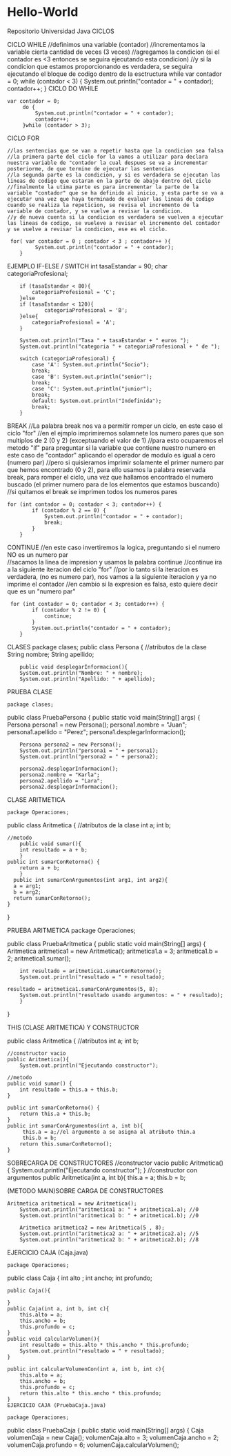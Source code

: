 # Hello-World
Repositorio Universidad Java
CICLOS

  CICLO WHILE
       //definimos una variable (contador)
       //incrementamos la variable cierta cantidad de veces (3 veces)
       //agregamos la condicion (si el contador es <3 entonces se seguira ejecutando esta condicion)
       //y si la condicion que estamos proporcionando es verdadera, se seguira ejecutando el bloque de codigo dentro de la esctructura while
       var contador = 0;
       while (contador < 3) {
           System.out.println("contador = " + contador);
           contador++;
       }
  CICLO DO WHILE

	var contador = 0;
         do {
             System.out.println("contador = " + contador);
             contador++;
         }while (contador > 3); 
 
   CICLO FOR
	
	//las sentencias que se van a repetir hasta que la condicion sea falsa
	//la primera parte del ciclo for la vamos a utilizar para declara nuestra variable de "contador la cual despues se va a incrementar posteriorme, de que termine de ejecutar las sentencias
	//la segunda parte es la condicion, y si es verdadera se ejecutan las lineas de codigo que estaran en la parte de abajo dentro del ciclo
	//finalmente la utima parte es para incrementar la parte de la variable "contador" que se ha definido al inicio, y esta parte se va a ejecutar una vez que haya terminado de evaluar las lineas de codigo cuando se realiza la repeticion, se revisa el incremento de la variable de contador, y se vuelve a revisar la condicion.
	//y de nueva cuenta si la condicion es verdadera se vuelven a ejecutar las lineas de codigo, se vueleve a revisar el incremento del contador y se vuelve a revisar la condicion, ese es el ciclo.

	 for( var contador = 0 ; contador < 3 ; contador++ ){
             System.out.println("contador = " + contador); 
        }

 EJEMPLO IF-ELSE / SWITCH
	int tasaEstandar = 90;
        char categoriaProfesional;
        
        if (tasaEstandar < 80){
            categoriaProfesional = 'C';
        }else
        if (tasaEstandar < 120){
                categoriaProfesional = 'B';
        }else{
            categoriaProfesional = 'A';
        }
           
        System.out.println("Tasa " + tasaEstandar + " euros "); 
        System.out.println("categoria " + categoriaProfesional + " de ");       
     
        switch (categoriaProfesional) {
            case 'A': System.out.println("Socio");
            break;
            case 'B': System.out.println("senior");
            break;
            case 'C': System.out.println("junior");
            break;
            default: System.out.println("Indefinida");
            break;
        }

 BREAK 
	//La palabra break nos va a permitir romper un ciclo, en este caso el ciclo "for"
	//en el ejmplo imprimiremos solamnete los numero pares que son multiplos de 2 (0 y 2) (exceptuando el valor de 1)
	//para esto ocuparemos el metodo "if" para preguntar si la variable que contiene nuestro numero  en este caso de "contador" aplicando el operador de modulo es igual a cero (numero par)
	//pero si quisieramos imprimir solamente el primer numero par que hemos encontrado (0 y 2), para ello usamos la palabra reservada break, para romper el ciclo, una vez que hallamos encontrado el numero buscado (el primer numero para de los elementos que estamos buscando)
	//si quitamos el break se imprimen todos los numeros pares
	
	for (int contador = 0; contador < 3; contador++) {
            if (contador % 2 == 0) {
                System.out.println("contador = " + contador);
                break;
            }
        }

 CONTINUE
	//en este caso invertiremos la logica, preguntando si el numero NO es un numero par	 
	//sacamos la linea de impresion y usamos la palabra continue
 	//continue ira a la siguiente iteracion del ciclo "for"
	//por lo tanto si la iteracion es verdadera, (no es numero par), nos vamos a la siguiente iteracion y ya no imprime el contador
	//en cambio si la expresion es falsa, esto quiere decir que es un "numero par"

	 for (int contador = 0; contador < 3; contador++) {
            if (contador % 2 != 0) {
                continue;
            }
            System.out.println("contador = " + contador);
        }

 CLASES 
	 package clases;
public class Persona {
  	//atributos de la clase
    	String nombre;
    	String apellido;
    
    	public void desplegarInformacion(){
        System.out.println("Nombre: " + nombre);
        System.out.println("Apellido: " + apellido);
 
PRUEBA CLASE

	package clases;
public class PruebaPersona {
    public static void main(String[] args) {
        Persona persona1 = new Persona();
        persona1.nombre = "Juan";
        persona1.apellido = "Perez";
        persona1.desplegarInformacion();
        
        Persona persona2 = new Persona();
        System.out.println("persona1 = " + persona1);
        System.out.println("persona2 = " + persona2);
        
        persona2.desplegarInformacion();
        persona2.nombre = "Karla";
        persona2.apellido = "Lara";
        persona2.desplegarInformacion();

CLASE ARITMETICA

	package Operaciones;
public class Aritmetica {
    	//atributos de la clase
    	int a;
    	int b;
    	
	//metodo
    	public void sumar(){
        int resultado = a + b;
        }
	public int sumarConRetorno() {
        return a + b;
    	}
      public int sumarConArgumentos(int arg1, int arg2){
      a = arg1;
      b = arg2;
      return sumarConRetorno();
    }
  }
 
PRUEBA ARITMETICA
	package Operaciones;


public class PruebaAritmetica {
    public static void main(String[] args) {
        Aritmetica aritmetica1 = new Aritmetica();
        aritmetica1.a = 3;
        aritmetica1.b = 2;
        aritmetica1.sumar();
        
        int resultado = aritmetica1.sumarConRetorno();
        System.out.println("resultado = " + resultado);
		
	resultado = aritmetica1.sumarConArgumentos(5, 8);
        System.out.println("resultado usando argumentos: = " + resultado);
       	}
  }

  THIS (CLASE ARITMETICA) Y CONSTRUCTOR

public class Aritmetica {
    //atributos
    int a;
    int b;
	
    //constructor vacio
    public Aritmetica(){
        System.out.println("Ejecutando constructor");

    //metodo
    public void sumar() {
        int resultado = this.a + this.b;
    }

    public int sumarConRetorno() {
        return this.a + this.b;
    }
    public int sumarConArgumentos(int a, int b){
         this.a = a;//el argumento a se asigna al atributo thin.a
         this.b = b;
        return this.sumarConRetorno();
    }

SOBRECARGA DE CONSTRUCTORES
	//constructor vacio
    public Aritmetica(){
        System.out.println("Ejecutando constructor");
    }
    //constructor con argumentos
    public Aritmetica(int a, int b){
        this.a = a;
        this.b = b;
 
(METODO MAIN)SOBRE CARGA DE CONSTRUCTORES

	Aritmetica aritmetica1 = new Aritmetica();
        System.out.println("aritmetica1 a: " + aritmetica1.a); //0
        System.out.println("aritmetica1 b: " + aritmetica1.b); //0
        
        Aritmetica aritmetica2 = new Aritmetica(5 , 8);
        System.out.println("aritmetica2 a: " + aritmetica2.a); //5
        System.out.println("aritmetica2 b: " + aritmetica2.b); //8
 
 EJERCICIO CAJA (Caja.java)
	 
	package Operaciones;

public class Caja {
    int alto ;
    int ancho;
    int profundo;
    
    public Caja(){
        
    }
    public Caja(int a, int b, int c){
        this.alto = a;
        this.ancho = b;
        this.profundo = c;
    }
    public void calcularVolumen(){
        int resultado = this.alto * this.ancho * this.profundo;
        System.out.println("resultado = " + resultado);
    }
    
    public int calcularVolumenCon(int a, int b, int c){
        this.alto = a;
        this.ancho = b;
        this.profundo = c;
        return this.alto * this.ancho * this.profundo; 
    } 
	EJERCICIO CAJA (PruebaCaja.java)
	 
	package Operaciones;


public class PruebaCaja {
    public static void main(String[] args) {
        Caja volumenCaja = new Caja();
        volumenCaja.alto = 3;
        volumenCaja.ancho = 2;
        volumenCaja.profundo = 6;
        volumenCaja.calcularVolumen();
